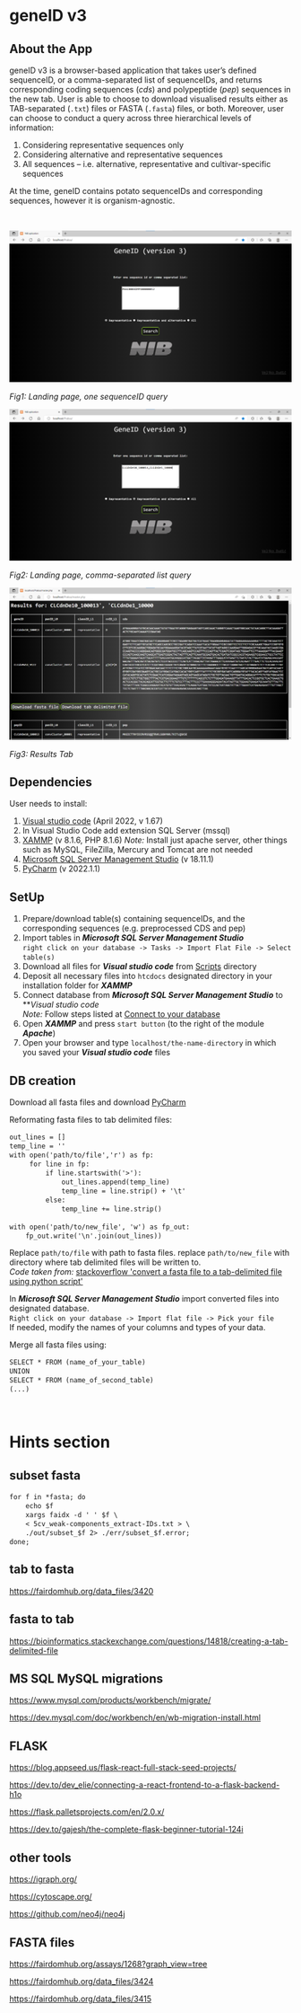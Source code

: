 # geneID v3

## About the App


geneID v3 is a browser-based application that takes user’s defined sequenceID, or a comma-separated list of sequenceIDs, and returns corresponding coding sequences (_cds_) and polypeptide (_pep_) sequences in the new tab. 
User is able to choose to download visualised results either as TAB-separated (```.txt```) files or FASTA (```.fasta```) files, or both. 
Moreover, user can choose to conduct a query across three hierarchical levels of information: 
1. Considering representative sequences only
2. Considering alternative and representative sequences
2. All sequences – i.e. alternative, representative and cultivar-specific sequences

At the time, geneID contains potato sequenceIDs and corresponding sequences, however it is organism-agnostic. 


&nbsp;&nbsp;&nbsp;



![Fig1](./Figures/slika5.png)

*Fig1: Landing page, one sequenceID query*

![Fig2](./Figures/slika6.png)

*Fig2: Landing page, comma-separated list query*

![Fig3](./Figures/slika7.png)

*Fig3: Results Tab*




## Dependencies
User needs to install:
1. [Visual studio code]( https://code.visualstudio.com/) (April 2022, v 1.67) 
2. In Visual Studio Code add extension SQL Server (mssql)
3. [XAMMP](https://www.apachefriends.org/index.html) (v 8.1.6, PHP 8.1.6)
_Note:_ Install just apache server, other things such as MySQL, FileZilla, Mercury and Tomcat are not needed
4. [Microsoft SQL Server Management Studio](https://docs.microsoft.com/en-us/sql/ssms/download-sql-server-management-studio-ssms?view=sql-server-ver16) (v 18.11.1)
5. [PyCharm](https://www.jetbrains.com/pycharm/download/#section=windows) (v 2022.1.1)

## SetUp
1.	Prepare/download  table(s) containing sequenceIDs, and the corresponding sequences (e.g. preprocessed CDS and pep)
2.	Import tables in ***Microsoft SQL Server Management Studio*** \
     `right click on your database -> Tasks -> Import Flat File -> Select table(s)`  
3.	Download all files for ***Visual studio code*** from [Scripts](https://github.com/NIB-SI/geneID/tree/main/Scripts) directory
4.	Deposit all necessary files into `htcdocs` designated directory in your installation folder for ***XAMMP***
5.	Connect database from ***Microsoft SQL Server Management Studio*** to ***Visual studio code* \
    _Note:_ Follow steps listed at [Connect to your database](https://docs.microsoft.com/en-us/azure/azure-sql/database/connect-query-vscode?view=azuresql#connect-to-your-database)
6.	Open ***XAMMP*** and press `start button` (to the right of the module ***Apache***)
7.	Open your browser and type `localhost/the-name-directory` in which you saved your ***Visual studio code*** files



## DB creation
Download all fasta files and download [PyCharm](https://www.jetbrains.com/pycharm/download/#section=windows)

Reformating fasta files to tab delimited files:

```
out_lines = []
temp_line = ''
with open('path/to/file','r') as fp:
     for line in fp:
         if line.startswith('>'):
             out_lines.append(temp_line)
             temp_line = line.strip() + '\t'
         else:
             temp_line += line.strip()

with open('path/to/new_file', 'w') as fp_out:
    fp_out.write('\n'.join(out_lines))
```

Replace `path/to/file` with path to fasta files. replace `path/to/new_file` with directory where tab delimited files will be written to. \
_Code taken from:_ [stackoverflow 'convert a fasta file to a tab-delimited file using python script'](https://stackoverflow.com/questions/39806301/convert-a-fasta-file-to-a-tab-delimited-file-using-python-script)

In ***Microsoft SQL Server Management Studio*** import converted files into designated database. \
`Right click on your database -> Import flat file -> Pick your file` \
If needed, modify the names of your columns and types of your data.  

Merge all fasta files using:

```
SELECT * FROM (name_of_your_table)
UNION
SELECT * FROM (name_of_second_table)
(...)
```

&nbsp;&nbsp;&nbsp;

# Hints section
## subset fasta
```
for f in *fasta; do
    echo $f
    xargs faidx -d ' ' $f \
    < 5cv_weak-components_extract-IDs.txt > \
    ./out/subset_$f 2> ./err/subset_$f.error;
done;
```

## tab to fasta
<https://fairdomhub.org/data_files/3420>

## fasta to tab
<https://bioinformatics.stackexchange.com/questions/14818/creating-a-tab-delimited-file>

## MS SQL MySQL migrations 

<https://www.mysql.com/products/workbench/migrate/>

<https://dev.mysql.com/doc/workbench/en/wb-migration-install.html>


## FLASK

<https://blog.appseed.us/flask-react-full-stack-seed-projects/>

<https://dev.to/dev_elie/connecting-a-react-frontend-to-a-flask-backend-h1o>

<https://flask.palletsprojects.com/en/2.0.x/>

<https://dev.to/gajesh/the-complete-flask-beginner-tutorial-124i>

## other tools
<https://igraph.org/>

<https://cytoscape.org/>

<https://github.com/neo4j/neo4j>

## FASTA files
<https://fairdomhub.org/assays/1268?graph_view=tree>

<https://fairdomhub.org/data_files/3424>

<https://fairdomhub.org/data_files/3415>

